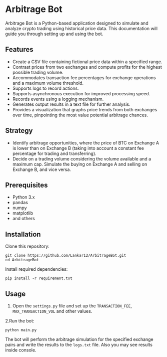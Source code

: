 # Arbitrage Bot

Arbitrage Bot is a Python-based application designed to simulate and analyze crypto trading using historical price data. This documentation will guide you through setting up and using the bot.

## Features
- Create a CSV file containing fictional price data within a specified range.
- Contrast prices from two exchanges and compute profits for the highest possible trading volume.
- Accommodates transaction fee percentages for exchange operations and a maximum volume threshold.
- Supports logs to record actions.
- Supports asynchronous execution for improved processing speed.
- Records events using a logging mechanism.
- Generates output results in a text file for further analysis.
- Provides a visualization that graphs price trends from both exchanges over time, pinpointing the most value potential arbitrage chances.


## Strategy
- Identify arbitrage opportunities, where the price of BTC on Exchange A is lower than on
Exchange B (taking into account a constant fee percentage for trading and transferring).
- Decide on a trading volume considering the volume available and a maximum cap.
Simulate the buying on Exchange A and selling on Exchange B, and vice versa.

## Prerequisites

- Python 3.x
- pandas
- numpy
- matplotlib
- and others

## Installation


Clone this repository:

```
git clone https://github.com/Lankar12/ArbitrageBot.git
cd ArbitrageBot
```

Install required dependencies:

```
pip install -r requirement.txt
```

## Usage

1. Open the `settings.py` file and set up the `TRANSACTION_FEE`, `MAX_TRANSACTION_VOL` and other values.

2.Run the bot:

```
python main.py
```

The bot will perform the arbitrage simulation for the specified exchange pairs and write the results to the `logs.txt` file.
Also you may see results inside console.